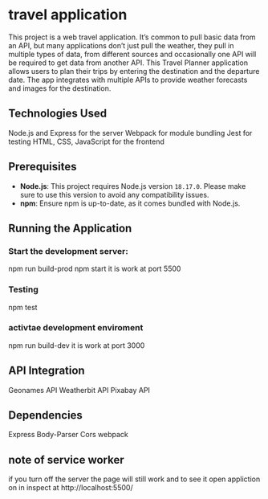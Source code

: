 # travel application

This project is a web travel application. It’s common to pull basic data from an API, but many applications don’t just pull the weather, they pull in multiple types of data, from different sources and occasionally one API will be required to get data from another API.
This Travel Planner application allows users to plan their trips by entering the destination and the departure date. The app integrates with multiple APIs to provide weather forecasts and images for the destination.

## Technologies Used
Node.js and Express for the server
Webpack for module bundling
Jest for testing
HTML, CSS, JavaScript for the frontend


## Prerequisites

- **Node.js**: This project requires Node.js version `18.17.0`. Please make sure to use this version to avoid any compatibility issues.
- **npm**: Ensure npm is up-to-date, as it comes bundled with Node.js.
## Running the Application

### Start the development server:
npm run build-prod
npm start it is work at port 5500

### Testing
npm test

### activtae development enviroment
npm run build-dev it is work at port 3000


## API Integration
Geonames API
Weatherbit API
Pixabay API
## Dependencies
Express
Body-Parser
Cors
webpack

## note of service worker
if you turn off the server the page will still work and to see it open appliction on in inspect at http://localhost:5500/ 

